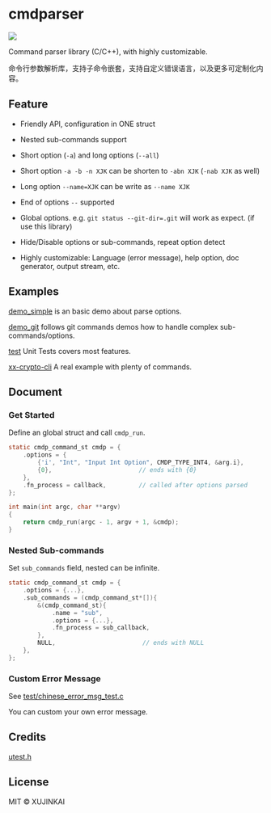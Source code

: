 # cmdparser

![](https://github.com/XUJINKAI/cmdparser/actions/workflows/test.yml/badge.svg)

Command parser library (C/C++), with highly customizable.

命令行参数解析库，支持子命令嵌套，支持自定义错误语言，以及更多可定制化内容。

## Feature

- Friendly API, configuration in ONE struct

- Nested sub-commands support

- Short option (`-a`) and long options (`--all`)

- Short option `-a -b -n XJK` can be shorten to `-abn XJK` (`-nab XJK` as well)

- Long option `--name=XJK` can be write as `--name XJK`

- End of options `--` supported

- Global options. e.g. `git status --git-dir=.git` will work as expect. (if use this library)

- Hide/Disable options or sub-commands, repeat option detect

- Highly customizable: Language (error message), help option, doc generator, output stream, etc.

## Examples

[demo_simple](demo_simple/main.c) is an basic demo about parse options.

[demo_git](demo_git) follows git commands demos how to handle complex sub-commands/options.

[test](test) Unit Tests covers most features.

[xx-crypto-cli](https://github.com/XUJINKAI/xx-crypto-cli) A real example with plenty of commands.

## Document

### Get Started

Define an global struct and call `cmdp_run`.

```c
static cmdp_command_st cmdp = {
    .options = {
        {'i', "Int", "Input Int Option", CMDP_TYPE_INT4, &arg.i},
        {0},                        // ends with {0}
    },
    .fn_process = callback,         // called after options parsed
};

int main(int argc, char **argv)
{
    return cmdp_run(argc - 1, argv + 1, &cmdp);
}
```

### Nested Sub-commands

Set `sub_commands` field, nested can be infinite.

```c
static cmdp_command_st cmdp = {
    .options = {...},
    .sub_commands = (cmdp_command_st*[]){
        &(cmdp_command_st){
            .name = "sub",
            .options = {...},
            .fn_process = sub_callback,
        },
        NULL,                        // ends with NULL
    },
};
```

### Custom Error Message

See [test/chinese_error_msg_test.c](test/chinese_error_msg_test.c)

You can custom your own error message.

## Credits

[utest.h](https://github.com/sheredom/utest.h)

## License

MIT © XUJINKAI
